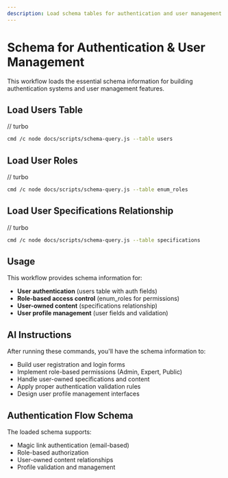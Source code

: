 ```yaml
---
description: Load schema tables for authentication and user management
---
```


# Schema for Authentication & User Management

This workflow loads the essential schema information for building authentication systems and user management features.

## Load Users Table

// turbo
```bash
cmd /c node docs/scripts/schema-query.js --table users
```

## Load User Roles

// turbo
```bash
cmd /c node docs/scripts/schema-query.js --table enum_roles
```

## Load User Specifications Relationship

// turbo
```bash
cmd /c node docs/scripts/schema-query.js --table specifications
```

## Usage

This workflow provides schema information for:
- **User authentication** (users table with auth fields)
- **Role-based access control** (enum_roles for permissions)
- **User-owned content** (specifications relationship)
- **User profile management** (user fields and validation)

## AI Instructions

After running these commands, you'll have the schema information to:
- Build user registration and login forms
- Implement role-based permissions (Admin, Expert, Public)
- Handle user-owned specifications and content
- Apply proper authentication validation rules
- Design user profile management interfaces

## Authentication Flow Schema

The loaded schema supports:
- Magic link authentication (email-based)
- Role-based authorization
- User-owned content relationships
- Profile validation and management
